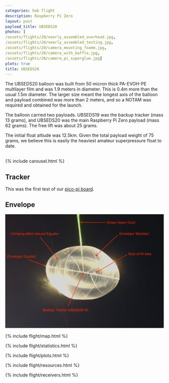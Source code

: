 ```yaml
---
categories: hab flight
description: Raspberry Pi Zero
layout: post
payload_title: UBSEDS20
photos: [
/assets/flights/20/nearly_assembled_overhead.jpg,
/assets/flights/20/nearly_assembled_testing.jpg,
/assets/flights/20/camera_mounting_foamm.jpg,
/assets/flights/20/camera_with_baffle.jpg,
/assets/flights/20/camera_pi_superglue.jpg]
plots: true
title: UBSEDS20
---
```


The UBSEDS20 balloon was built from 50 micron thick PA-EVOH-PE
multilayer film and was 1.9 meters in diameter. This is 0.4m more than
the usual 1.5m diameter. The larger size meant the longest axis of the
balloon and payload combined was more than 2 meters, and so a NOTAM
was required and obtained for the launch.

The balloon carried two payloads. UBSEDS19 was the backup tracker
(mass 13 grams), and UBSEDS20 was the main Raspberry Pi Zero payload
(mass 62 grams). The free lift was about 25 grams.

The initial float altiude was 12.5km. Given the total payload weight
of 75 grams, we believe this is easily the heaviest amateur
superpressure float to date.

<!--more-->

<br/>
{% include carousel.html %}
<br/>

## Tracker

This was the first test of our [pico-pi board](https://github.com/bristol-seds/pico-pi-rel).

## Envelope

![annoted image of UBSEDS20](/assets/flights/20/UBSEDL_2016-08-29T09-25-47_1_annotated.png)

{% include flight/map.html %}

{% include flight/statistics.html %}

{% include flight/plots.html %}

{% include flight/resources.html %}

{% include flight/receivers.html %}
